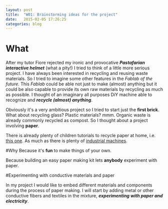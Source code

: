 ```yaml
---
layout: post
title:  "W01: Brainstorming ideas for the project"
date:   2015-02-05 17:26:25
categories: blog
---
```



# What
After my tutor Fiore rejected my ironic and provocative ***Pastafarian interactive helmet*** (what a pity!) I tried to think of a little more serious project.
I have always been interested in recycling and reusing waste materials. So I tried to imagine some other features in the *Fablab of the future*. This *Fablab* could be able not just to make (almost) anything but it could be also capable to provide its own raw materials by recycling as much as possible. I thought of an imaginary all purposes DiY machine able to recognize and ***recycle (almost) anything***.
 
Obviously it's a very ambitious project so I tried to start just the **first brick**. What about recycling glass? Plastic materials? mmm. Organic waste is already commonly recycled as compost. So I thought about a project involving **paper**.

There is already plenty of children tutorials to recycle paper at home, i.e. [this one](http://faidatemania.pianetadonna.it/come-fare-la-carta-riciclata-attivita-per-bambini-96679.html#steps_2.). As much as there is plenty of [industrial machines](http://www.alibaba.com/showroom/recycle-paper-machine.html).


#Why
Because it's **fun** to make things of your own.

Because building an easy paper making kit lets **anybody** experiment with paper. 

#Experimenting with conductive materials and paper

In my project I would like to embed different materials and components during the process of paper making. I will start by adding metal or other conductive fibers and textiles in the mixture, ***experimenting with paper and electricity***.

